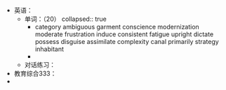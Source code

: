 - 英语：
	- 单词：（20）
	  collapsed:: true
		- category
		  ambiguous
		  garment
		  conscience
		  modernization
		  moderate
		  frustration
		  induce
		  consistent
		  fatigue
		  upright
		  dictate
		  possess
		  disguise
		  assimilate
		  complexity
		  canal
		  primarily
		  strategy
		  inhabitant
		-
	- 对话练习：
- 教育综合333：
-
